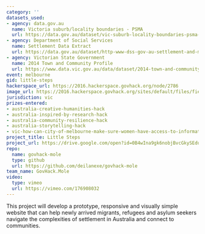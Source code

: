 ```yaml
---
category: ''
datasets_used:
- agency: data.gov.au
  name: Victoria suburb/locality boundaries - PSMA
  url: https://data.gov.au/dataset/vic-suburb-locality-boundaries-psma-administrative-boundaries/resource/76912df7-8954-4b66-b020-b98b5a5a510f
- agency: Department of Social Services
  name: Settlement Data Extract
  url: https://data.gov.au/dataset/http-www-dss-gov-au-settlement-and-multicultural-affairs-programs-policy-settlement-services
- agency: Victorian State Government
  name: 2014 Town and Community Profile
  url: https://www.data.vic.gov.au/data/dataset/2014-town-and-community-profile-for-dandenong-catchment
event: melbourne
gid: little-steps
hackerspace_url: https://2016.hackerspace.govhack.org/node/2786
image_url: https://2016.hackerspace.govhack.org/sites/default/files/field/image/gov.hack_.mole_.png
jurisdiction: vic
prizes-entered:
- australia-creative-humanities-hack
- australia-inspired-by-research-hack
- australia-community-resilience-hack
- australia-storytelling-hack
- vic-how-can-city-of-melbourne-make-sure-women-have-access-to-information-about-the-services-support-groups-and-mainstream-services-that-are-available-to-them?
project_title: Little Steps
project_url: https://drive.google.com/open?id=0B4wIna9gk6nobjBvcGkySEduS00
repo:
  name: govhack-mole
  type: github
  url: https://github.com/deilanexe/govhack-mole
team_name: GovHack.Mole
video:
  type: vimeo
  url: https://vimeo.com/176908032
---
```


This project will develop a prototype, responsive and visually simple website that can help newly arrived migrants, refugees and asylum seekers navigate the complexities of settlement in Australia and connect to communities.